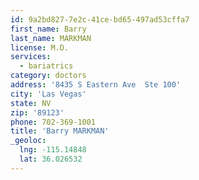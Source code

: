 ```yaml
---
id: 9a2bd827-7e2c-41ce-bd65-497ad53cffa7
first_name: Barry
last_name: MARKMAN
license: M.D.
services:
  - bariatrics
category: doctors
address: '8435 S Eastern Ave  Ste 100'
city: 'Las Vegas'
state: NV
zip: '89123'
phone: 702-369-1001
title: 'Barry MARKMAN'
_geoloc:
  lng: -115.14848
  lat: 36.026532
---
```

